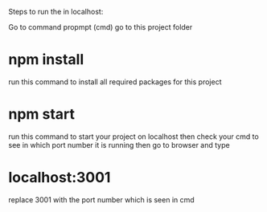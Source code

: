Steps to run the in localhost:

Go to command propmpt (cmd)
go to this project folder

# npm install
run this command to install all required packages for this project
# npm start

run this command to start your project on localhost then check your cmd to see in which port number it is running then go to browser and type
# localhost:3001

replace 3001 with the port number which is seen in cmd